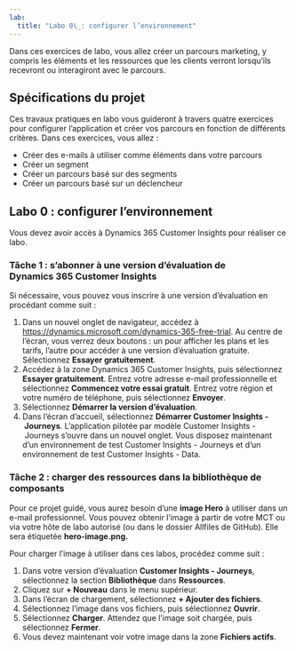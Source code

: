```yaml
---
lab:
  title: "Labo 0\_: configurer l’environnement"
---
```


Dans ces exercices de labo, vous allez créer un parcours marketing, y compris les éléments et les ressources que les clients verront lorsqu’ils recevront ou interagiront avec le parcours.

## Spécifications du projet
Ces travaux pratiques en labo vous guideront à travers quatre exercices pour configurer l’application et créer vos parcours en fonction de différents critères. Dans ces exercices, vous allez :
- Créer des e-mails à utiliser comme éléments dans votre parcours 
- Créer un segment 
- Créer un parcours basé sur des segments
- Créer un parcours basé sur un déclencheur

## Labo 0 : configurer l’environnement
Vous devez avoir accès à Dynamics 365 Customer Insights pour réaliser ce labo.

### Tâche 1 : s’abonner à une version d’évaluation de Dynamics 365 Customer Insights
Si nécessaire, vous pouvez vous inscrire à une version d’évaluation en procédant comme suit :

1. Dans un nouvel onglet de navigateur, accédez à https://dynamics.microsoft.com/dynamics-365-free-trial. Au centre de l’écran, vous verrez deux boutons : un pour afficher les plans et les tarifs, l’autre pour accéder à une version d’évaluation gratuite. Sélectionnez **Essayer gratuitement**.
1. Accédez à la zone Dynamics 365 Customer Insights, puis sélectionnez **Essayer gratuitement**. Entrez votre adresse e-mail professionnelle et sélectionnez **Commencez votre essai gratuit**. Entrez votre région et votre numéro de téléphone, puis sélectionnez **Envoyer**.
1. Sélectionnez **Démarrer la version d’évaluation**.
1. Dans l’écran d’accueil, sélectionnez **Démarrer Customer Insights - Journeys**. L’application pilotée par modèle Customer Insights - Journeys s’ouvre dans un nouvel onglet. Vous disposez maintenant d’un environnement de test Customer Insights - Journeys et d’un environnement de test Customer Insights - Data.

### Tâche 2 : charger des ressources dans la bibliothèque de composants
Pour ce projet guidé, vous aurez besoin d’une **image Hero** à utiliser dans un e-mail professionnel. Vous pouvez obtenir l’image à partir de votre MCT ou via votre hôte de labo autorisé (ou dans le dossier Allfiles de GitHub). Elle sera étiquetée **hero-image.png.**

Pour charger l’image à utiliser dans ces labos, procédez comme suit :
1. Dans votre version d’évaluation **Customer Insights - Journeys**, sélectionnez la section **Bibliothèque** dans **Ressources**.
1. Cliquez sur **+ Nouveau** dans le menu supérieur.
1. Dans l’écran de chargement, sélectionnez **+ Ajouter des fichiers**.
1. Sélectionnez l’image dans vos fichiers, puis sélectionnez **Ouvrir**.
1. Sélectionnez **Charger**. Attendez que l’image soit chargée, puis sélectionnez **Fermer**.
1. Vous devez maintenant voir votre image dans la zone **Fichiers actifs**.

